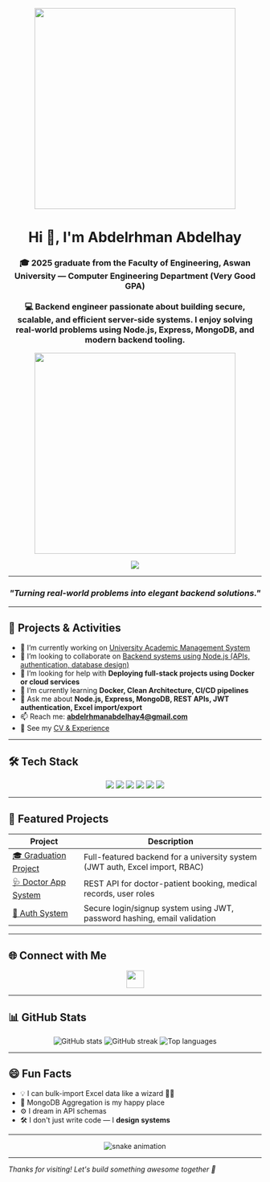 <p align="center">
  <img src="https://user-images.githubusercontent.com/74038190/212748830-4c709398-a386-4761-84d7-9e10b98fbe6e.gif" width="400" />
</p>

<h1 align="center">Hi 👋, I'm Abdelrhman Abdelhay</h1>

<h3 align="center">
🎓 2025 graduate from the Faculty of Engineering, Aswan University — Computer Engineering Department (Very Good GPA)  
<br/><br/>
💻 Backend engineer passionate about building secure, scalable, and efficient server-side systems. I enjoy solving real-world problems using Node.js, Express, MongoDB, and modern backend tooling.
</h3>

<p align="center">
  <img src="https://raw.githubusercontent.com/abhisheknaiidu/abhisheknaiidu/master/code.gif" width="400" />
</p>

<p align="center">
  <img src="https://skillicons.dev/icons?i=nodejs,express,mongodb,docker,git,postman" />
</p>

---

<h3 align="center"><i>"Turning real-world problems into elegant backend solutions."</i></h3>

---

## 🔭 Projects & Activities

- 🚀 I’m currently working on [University Academic Management System](https://github.com/Abdelrhmanabdelhay/graduation-project-2025-backend-main)
- 👯 I’m looking to collaborate on [Backend systems using Node.js (APIs, authentication, database design)](https://github.com/Abdelrhmanabdelhay/Doctor-app-System-nodejs)
- 🤝 I’m looking for help with **Deploying full-stack projects using Docker or cloud services**
- 🌱 I’m currently learning **Docker, Clean Architecture, CI/CD pipelines**
- 💬 Ask me about **Node.js, Express, MongoDB, REST APIs, JWT authentication, Excel import/export**
- 📫 Reach me: **abdelrhmanabdelhay4@gmail.com**
- 📄 See my [CV & Experience](https://drive.google.com/drive/folders/1HYR8InFXtdP8LXaJ4sR55T5DwhSrsr2m?usp=drive_link)

---

## 🛠️ Tech Stack

<p align="center">
  <img src="https://img.shields.io/badge/Node.js-339933?style=for-the-badge&logo=nodedotjs&logoColor=white"/>
  <img src="https://img.shields.io/badge/Express.js-black?style=for-the-badge&logo=express&logoColor=white"/>
  <img src="https://img.shields.io/badge/MongoDB-4ea94b?style=for-the-badge&logo=mongodb&logoColor=white"/>
  <img src="https://img.shields.io/badge/Docker-2496ed?style=for-the-badge&logo=docker&logoColor=white"/>
  <img src="https://img.shields.io/badge/Git-F05032?style=for-the-badge&logo=git&logoColor=white"/>
  <img src="https://img.shields.io/badge/Postman-FF6C37?style=for-the-badge&logo=postman&logoColor=white"/>
</p>

---

## 📌 Featured Projects

| Project | Description |
|--------|-------------|
| [🎓 Graduation Project](https://github.com/abdelhay/graduation-project) | Full-featured backend for a university system (JWT auth, Excel import, RBAC) |
| [🩺 Doctor App System](https://github.com/Abdelrhmanabdelhay/Doctor-app-System-nodejs) | REST API for doctor-patient booking, medical records, user roles |
| [🔐 Auth System](https://github.com/Abdelrhmanabdelhay/login-signup-system) | Secure login/signup system using JWT, password hashing, email validation |

---

## 🌐 Connect with Me

<p align="center">
  <a href="https://linkedin.com/in/abdelrhmanabdelhay" target="_blank">
    <img src="https://user-images.githubusercontent.com/74038190/235294012-0a55e343-37ad-4b0f-924f-c8431d9d2483.gif" height="35" />
  </a>
</p>

---

## 📊 GitHub Stats

<p align="center">
  <img src="https://github-readme-stats.vercel.app/api?username=abdelrhmanabdelhay&show_icons=true&theme=default" alt="GitHub stats" />
  <img src="https://github-readme-streak-stats.herokuapp.com/?user=abdelrhmanabdelhay&theme=default" alt="GitHub streak" />
  <img src="https://github-readme-stats.vercel.app/api/top-langs?username=abdelrhmanabdelhay&layout=compact" alt="Top languages" />
</p>

---

## 😄 Fun Facts

- 💡 I can bulk-import Excel data like a wizard 🧙‍♂️
- 🧪 MongoDB Aggregation is my happy place
- ⚙️ I dream in API schemas
- 🛠️ I don't just write code — I **design systems**

---

<p align="center">
  <img src="https://user-images.githubusercontent.com/74038190/213911167-6bc9ef46-2950-481c-a03c-189f9506083b.gif" alt="snake animation" />
</p>

---

_Thanks for visiting! Let's build something awesome together 🚀_
